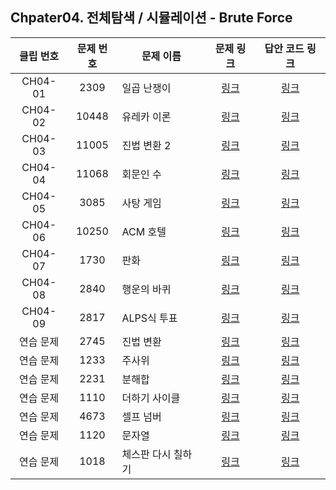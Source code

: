 ## Chpater04. 전체탐색 / 시뮬레이션 - Brute Force


| 클립 번호 | 문제 번호 | 문제 이름 | 문제 링크 | 답안 코드 링크 |
|:---:|:---:|---|:---:|:---:|
| CH04-01 | 2309 | 일곱 난쟁이 | [링크](http://icpc.me/2309) | [링크](https://github.com/Acka1357/codingtest-java-20/tree/main/Part1_%EA%B0%95%EC%9D%98%EC%9E%90%EB%A3%8C/Ch04_%EC%A0%84%EC%B2%B4%ED%83%90%EC%83%89_%EC%8B%9C%EB%AE%AC%EB%A0%88%EC%9D%B4%EC%85%98/%EB%AC%B8%EC%A0%9C%EB%B3%84%EC%BD%94%EB%93%9C/2309_%EC%9D%BC%EA%B3%B1%EB%82%9C%EC%9F%81%EC%9D%B4) |
| CH04-02 | 10448 | 유레카 이론 | [링크](http://icpc.me/10448) | [링크](https://github.com/Acka1357/codingtest-java-20/tree/main/Part1_%EA%B0%95%EC%9D%98%EC%9E%90%EB%A3%8C/Ch04_%EC%A0%84%EC%B2%B4%ED%83%90%EC%83%89_%EC%8B%9C%EB%AE%AC%EB%A0%88%EC%9D%B4%EC%85%98/%EB%AC%B8%EC%A0%9C%EB%B3%84%EC%BD%94%EB%93%9C/10448_%EC%9C%A0%EB%A0%88%EC%B9%B4%EC%9D%B4%EB%A1%A0) |
| CH04-03 | 11005 | 진법 변환 2 | [링크](http://icpc.me/) | [링크](https://github.com/Acka1357/codingtest-java-20/tree/main/Part1_%EA%B0%95%EC%9D%98%EC%9E%90%EB%A3%8C/Ch04_%EC%A0%84%EC%B2%B4%ED%83%90%EC%83%89_%EC%8B%9C%EB%AE%AC%EB%A0%88%EC%9D%B4%EC%85%98/%EB%AC%B8%EC%A0%9C%EB%B3%84%EC%BD%94%EB%93%9C/11005_%EC%A7%84%EB%B2%95%EB%B3%80%ED%99%982) |
| CH04-04 | 11068 | 회문인 수 | [링크](http://icpc.me/) | [링크](https://github.com/Acka1357/codingtest-java-20/tree/main/Part1_%EA%B0%95%EC%9D%98%EC%9E%90%EB%A3%8C/Ch04_%EC%A0%84%EC%B2%B4%ED%83%90%EC%83%89_%EC%8B%9C%EB%AE%AC%EB%A0%88%EC%9D%B4%EC%85%98/%EB%AC%B8%EC%A0%9C%EB%B3%84%EC%BD%94%EB%93%9C/11068_%ED%9A%8C%EB%AC%B8%EC%9D%B8%EC%88%98) |
| CH04-05 | 3085 | 사탕 게임 | [링크](http://icpc.me/) | [링크](https://github.com/Acka1357/codingtest-java-20/tree/main/Part1_%EA%B0%95%EC%9D%98%EC%9E%90%EB%A3%8C/Ch04_%EC%A0%84%EC%B2%B4%ED%83%90%EC%83%89_%EC%8B%9C%EB%AE%AC%EB%A0%88%EC%9D%B4%EC%85%98/%EB%AC%B8%EC%A0%9C%EB%B3%84%EC%BD%94%EB%93%9C/3085_%EC%82%AC%ED%83%95%EA%B2%8C%EC%9E%84) |
| CH04-06 | 10250 | ACM 호텔 | [링크](http://icpc.me/) | [링크](https://github.com/Acka1357/codingtest-java-20/tree/main/Part1_%EA%B0%95%EC%9D%98%EC%9E%90%EB%A3%8C/Ch04_%EC%A0%84%EC%B2%B4%ED%83%90%EC%83%89_%EC%8B%9C%EB%AE%AC%EB%A0%88%EC%9D%B4%EC%85%98/%EB%AC%B8%EC%A0%9C%EB%B3%84%EC%BD%94%EB%93%9C/10250_ACM%ED%98%B8%ED%85%94) |
| CH04-07 | 1730 | 판화 | [링크](http://icpc.me/) | [링크](https://github.com/Acka1357/codingtest-java-20/tree/main/Part1_%EA%B0%95%EC%9D%98%EC%9E%90%EB%A3%8C/Ch04_%EC%A0%84%EC%B2%B4%ED%83%90%EC%83%89_%EC%8B%9C%EB%AE%AC%EB%A0%88%EC%9D%B4%EC%85%98/%EB%AC%B8%EC%A0%9C%EB%B3%84%EC%BD%94%EB%93%9C/1730_%ED%8C%90%ED%99%94) |
| CH04-08 | 2840 | 행운의 바퀴 | [링크](http://icpc.me/) | [링크](https://github.com/Acka1357/codingtest-java-20/tree/main/Part1_%EA%B0%95%EC%9D%98%EC%9E%90%EB%A3%8C/Ch04_%EC%A0%84%EC%B2%B4%ED%83%90%EC%83%89_%EC%8B%9C%EB%AE%AC%EB%A0%88%EC%9D%B4%EC%85%98/%EB%AC%B8%EC%A0%9C%EB%B3%84%EC%BD%94%EB%93%9C/2840_%ED%96%89%EC%9A%B4%EC%9D%98%EB%B0%94%ED%80%B4) |
| CH04-09 | 2817 | ALPS식 투표 | [링크](http://icpc.me/) | [링크](https://github.com/Acka1357/codingtest-java-20/tree/main/Part1_%EA%B0%95%EC%9D%98%EC%9E%90%EB%A3%8C/Ch04_%EC%A0%84%EC%B2%B4%ED%83%90%EC%83%89_%EC%8B%9C%EB%AE%AC%EB%A0%88%EC%9D%B4%EC%85%98/%EB%AC%B8%EC%A0%9C%EB%B3%84%EC%BD%94%EB%93%9C/2817_ALPS%EC%8B%9D%ED%88%AC%ED%91%9C) |
| 연습 문제 | 2745 | 진법 변환 | [링크](http://icpc.me/) | [링크](https://github.com/Acka1357/codingtest-java-20/tree/main/Part1_%EA%B0%95%EC%9D%98%EC%9E%90%EB%A3%8C/Ch04_%EC%A0%84%EC%B2%B4%ED%83%90%EC%83%89_%EC%8B%9C%EB%AE%AC%EB%A0%88%EC%9D%B4%EC%85%98/%EB%AC%B8%EC%A0%9C%EB%B3%84%EC%BD%94%EB%93%9C/2745_%EC%A7%84%EB%B2%95%EB%B3%80%ED%99%98) |
| 연습 문제 | 1233 | 주사위 | [링크](http://icpc.me/1233) | [링크](https://github.com/Acka1357/codingtest-java-20/tree/main/Part1_%EA%B0%95%EC%9D%98%EC%9E%90%EB%A3%8C/Ch04_%EC%A0%84%EC%B2%B4%ED%83%90%EC%83%89_%EC%8B%9C%EB%AE%AC%EB%A0%88%EC%9D%B4%EC%85%98/%EB%AC%B8%EC%A0%9C%EB%B3%84%EC%BD%94%EB%93%9C/1233_%EC%A3%BC%EC%82%AC%EC%9C%84) |
| 연습 문제 | 2231 | 분해합 | [링크](http://icpc.me/2231) | [링크](https://github.com/Acka1357/codingtest-java-20/tree/main/Part1_%EA%B0%95%EC%9D%98%EC%9E%90%EB%A3%8C/Ch04_%EC%A0%84%EC%B2%B4%ED%83%90%EC%83%89_%EC%8B%9C%EB%AE%AC%EB%A0%88%EC%9D%B4%EC%85%98/%EB%AC%B8%EC%A0%9C%EB%B3%84%EC%BD%94%EB%93%9C/2231_%EB%B6%84%ED%95%B4%ED%95%A9) |
| 연습 문제 | 1110 | 더하기 사이클 | [링크](http://icpc.me/1110) | [링크](https://github.com/Acka1357/codingtest-java-20/tree/main/Part1_%EA%B0%95%EC%9D%98%EC%9E%90%EB%A3%8C/Ch04_%EC%A0%84%EC%B2%B4%ED%83%90%EC%83%89_%EC%8B%9C%EB%AE%AC%EB%A0%88%EC%9D%B4%EC%85%98/%EB%AC%B8%EC%A0%9C%EB%B3%84%EC%BD%94%EB%93%9C/1100_%EB%8D%94%ED%95%98%EA%B8%B0%EC%82%AC%EC%9D%B4%ED%81%B4) |
| 연습 문제 | 4673 | 셀프 넘버 | [링크](http://icpc.me/4673) | [링크](https://github.com/Acka1357/codingtest-java-20/tree/main/Part1_%EA%B0%95%EC%9D%98%EC%9E%90%EB%A3%8C/Ch04_%EC%A0%84%EC%B2%B4%ED%83%90%EC%83%89_%EC%8B%9C%EB%AE%AC%EB%A0%88%EC%9D%B4%EC%85%98/%EB%AC%B8%EC%A0%9C%EB%B3%84%EC%BD%94%EB%93%9C/4673_%EC%85%80%ED%94%84%EB%84%98%EB%B2%84) |
| 연습 문제 | 1120 | 문자열 | [링크](http://icpc.me/1120) | [링크](https://github.com/Acka1357/codingtest-java-20/tree/main/Part1_%EA%B0%95%EC%9D%98%EC%9E%90%EB%A3%8C/Ch04_%EC%A0%84%EC%B2%B4%ED%83%90%EC%83%89_%EC%8B%9C%EB%AE%AC%EB%A0%88%EC%9D%B4%EC%85%98/%EB%AC%B8%EC%A0%9C%EB%B3%84%EC%BD%94%EB%93%9C/1120_%EB%AC%B8%EC%9E%90%EC%97%B4) |
| 연습 문제 | 1018 | 체스판 다시 칠하기 | [링크](http://icpc.me/1018) | [링크](https://github.com/Acka1357/codingtest-java-20/tree/main/Part1_%EA%B0%95%EC%9D%98%EC%9E%90%EB%A3%8C/Ch04_%EC%A0%84%EC%B2%B4%ED%83%90%EC%83%89_%EC%8B%9C%EB%AE%AC%EB%A0%88%EC%9D%B4%EC%85%98/%EB%AC%B8%EC%A0%9C%EB%B3%84%EC%BD%94%EB%93%9C/1018_%EC%B2%B4%EC%8A%A4%ED%8C%90%EB%8B%A4%EC%8B%9C%EC%B9%A0%ED%95%98%EA%B8%B0) |
